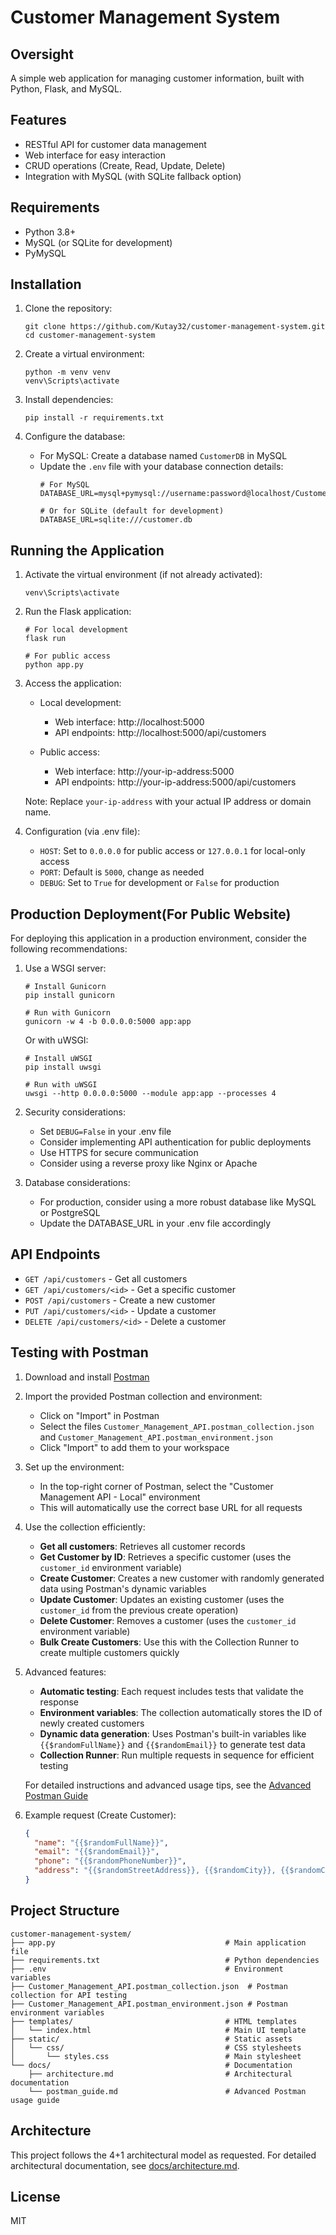 # Customer Management System 
## Oversight
A simple web application for managing customer information, built with Python, Flask, and MySQL.

## Features

- RESTful API for customer data management
- Web interface for easy interaction
- CRUD operations (Create, Read, Update, Delete)
- Integration with MySQL (with SQLite fallback option)

## Requirements

- Python 3.8+
- MySQL (or SQLite for development)
- PyMySQL

## Installation

1. Clone the repository:
   ```
   git clone https://github.com/Kutay32/customer-management-system.git
   cd customer-management-system
   ```

2. Create a virtual environment:
   ```
   python -m venv venv
   venv\Scripts\activate
   ```

3. Install dependencies:
   ```
   pip install -r requirements.txt
   ```

4. Configure the database:
   - For MySQL: Create a database named `CustomerDB` in MySQL
   - Update the `.env` file with your database connection details:
     ```
     # For MySQL
     DATABASE_URL=mysql+pymysql://username:password@localhost/CustomerDB

     # Or for SQLite (default for development)
     DATABASE_URL=sqlite:///customer.db
     ```

## Running the Application

1. Activate the virtual environment (if not already activated):
   ```
   venv\Scripts\activate
   ```

2. Run the Flask application:
   ```
   # For local development
   flask run

   # For public access
   python app.py
   ```

3. Access the application:
   - Local development:
     - Web interface: http://localhost:5000
     - API endpoints: http://localhost:5000/api/customers

   - Public access:
     - Web interface: http://your-ip-address:5000
     - API endpoints: http://your-ip-address:5000/api/customers

   Note: Replace `your-ip-address` with your actual IP address or domain name.

4. Configuration (via .env file):
   - `HOST`: Set to `0.0.0.0` for public access or `127.0.0.1` for local-only access
   - `PORT`: Default is `5000`, change as needed
   - `DEBUG`: Set to `True` for development or `False` for production

## Production Deployment(For Public Website)

For deploying this application in a production environment, consider the following recommendations:

1. Use a WSGI server:
   ```
   # Install Gunicorn
   pip install gunicorn

   # Run with Gunicorn
   gunicorn -w 4 -b 0.0.0.0:5000 app:app
   ```

   Or with uWSGI:
   ```
   # Install uWSGI
   pip install uwsgi

   # Run with uWSGI
   uwsgi --http 0.0.0.0:5000 --module app:app --processes 4
   ```

2. Security considerations:
   - Set `DEBUG=False` in your .env file
   - Consider implementing API authentication for public deployments
   - Use HTTPS for secure communication
   - Consider using a reverse proxy like Nginx or Apache

3. Database considerations:
   - For production, consider using a more robust database like MySQL or PostgreSQL
   - Update the DATABASE_URL in your .env file accordingly

## API Endpoints

- `GET /api/customers` - Get all customers
- `GET /api/customers/<id>` - Get a specific customer
- `POST /api/customers` - Create a new customer
- `PUT /api/customers/<id>` - Update a customer
- `DELETE /api/customers/<id>` - Delete a customer

## Testing with Postman

1. Download and install [Postman](https://www.postman.com/downloads/)
2. Import the provided Postman collection and environment:
   - Click on "Import" in Postman
   - Select the files `Customer_Management_API.postman_collection.json` and `Customer_Management_API.postman_environment.json`
   - Click "Import" to add them to your workspace

3. Set up the environment:
   - In the top-right corner of Postman, select the "Customer Management API - Local" environment
   - This will automatically use the correct base URL for all requests

4. Use the collection efficiently:
   - **Get all customers**: Retrieves all customer records
   - **Get Customer by ID**: Retrieves a specific customer (uses the `customer_id` environment variable)
   - **Create Customer**: Creates a new customer with randomly generated data using Postman's dynamic variables
   - **Update Customer**: Updates an existing customer (uses the `customer_id` from the previous create operation)
   - **Delete Customer**: Removes a customer (uses the `customer_id` environment variable)
   - **Bulk Create Customers**: Use this with the Collection Runner to create multiple customers quickly

5. Advanced features:
   - **Automatic testing**: Each request includes tests that validate the response
   - **Environment variables**: The collection automatically stores the ID of newly created customers
   - **Dynamic data generation**: Uses Postman's built-in variables like `{{$randomFullName}}` and `{{$randomEmail}}` to generate test data
   - **Collection Runner**: Run multiple requests in sequence for efficient testing

   For detailed instructions and advanced usage tips, see the [Advanced Postman Guide](docs/postman_guide.md)

6. Example request (Create Customer):
   ```json
   {
     "name": "{{$randomFullName}}",
     "email": "{{$randomEmail}}",
     "phone": "{{$randomPhoneNumber}}",
     "address": "{{$randomStreetAddress}}, {{$randomCity}}, {{$randomCountry}}"
   }
   ```

## Project Structure

```
customer-management-system/
├── app.py                                      # Main application file
├── requirements.txt                            # Python dependencies
├── .env                                        # Environment variables
├── Customer_Management_API.postman_collection.json  # Postman collection for API testing
├── Customer_Management_API.postman_environment.json # Postman environment variables
├── templates/                                  # HTML templates
│   └── index.html                              # Main UI template
├── static/                                     # Static assets
│   └── css/                                    # CSS stylesheets
│       └── styles.css                          # Main stylesheet
└── docs/                                       # Documentation
    ├── architecture.md                         # Architectural documentation
    └── postman_guide.md                        # Advanced Postman usage guide
```

## Architecture

This project follows the 4+1 architectural model as requested. For detailed architectural documentation, see [docs/architecture.md](docs/architecture.md).

## License

MIT
